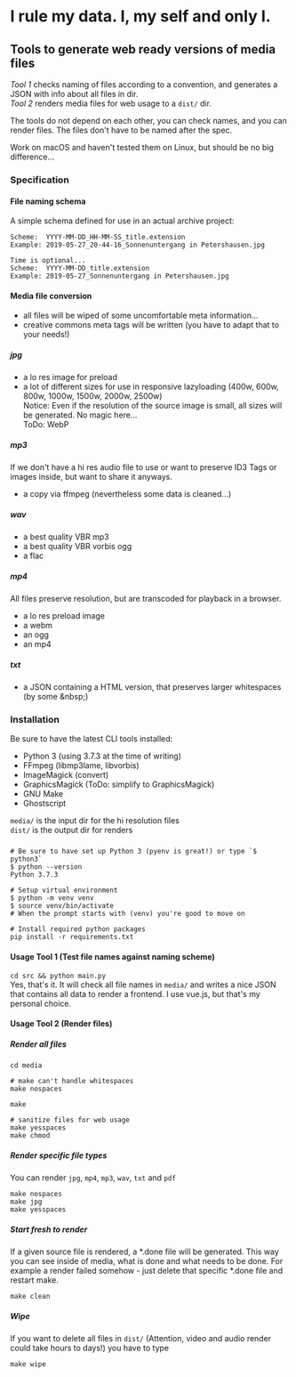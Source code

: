 # I rule my data. I, my self and only I.

## Tools to generate web ready versions of media files

*Tool 1* checks naming of files according to a convention, and generates a JSON
with info about all files in dir.   
*Tool 2* renders media files for web usage to a `dist/` dir.

The tools do not depend on each other, you can check names, and you can render files. The files don't have to be named
after the spec.  

Work on macOS and haven't tested them on Linux, but should be no big difference... 

### Specification

#### File naming schema
A simple schema defined for use in an actual archive project:
```
Scheme:  YYYY-MM-DD_HH-MM-SS_title.extension
Example: 2019-05-27_20-44-16_Sonnenuntergang in Petershausen.jpg

Time is optional...
Scheme:  YYYY-MM-DD_title.extension
Example: 2019-05-27_Sonnenuntergang in Petershausen.jpg
```

#### Media file conversion
- all files will be wiped of some uncomfortable meta information...
- creative commons meta tags will be written (you have to adapt that to your needs!)

##### jpg
- a lo res image for preload
- a lot of different sizes for use in responsive lazyloading (400w, 600w, 800w, 1000w, 1500w, 2000w, 2500w)  
  Notice: Even if the resolution of the source image is small, all sizes will be generated. No magic here...  
  ToDo: WebP

##### mp3
If we don't have a hi res audio file to use or want to preserve ID3 Tags or images inside,
but want to share it anyways.
- a copy via ffmpeg (nevertheless some data is cleaned...)

##### wav
- a best quality VBR mp3
- a best quality VBR vorbis ogg
- a flac

##### mp4
All files preserve resolution, but are transcoded for playback in a browser.
- a lo res preload image
- a webm
- an ogg
- an mp4

##### txt
- a JSON containing a HTML version, that preserves larger whitespaces (by some &amp;nbsp;)  

### Installation
Be sure to have the latest CLI tools installed:
- Python 3 (using 3.7.3 at the time of writing)
- FFmpeg (libmp3lame, libvorbis)
- ImageMagick (convert)
- GraphicsMagick (ToDo: simplify to GraphicsMagick)
- GNU Make
- Ghostscript

`media/` is the input dir for the hi resolution files  
`dist/` is the output dir for renders

###
```
# Be sure to have set up Python 3 (pyenv is great!) or type `$ python3` 
$ python --version
Python 3.7.3

# Setup virtual environment
$ python -m venv venv
$ source venv/bin/activate
# When the prompt starts with (venv) you're good to move on

# Install required python packages
pip install -r requirements.txt
```

#### Usage Tool 1 (Test file names against naming scheme)
`cd src && python main.py`  
Yes, that's it. It will check all file names in `media/` and writes a nice JSON that
contains all data to render a frontend. I use vue.js, but that's my personal choice. 

#### Usage Tool 2 (Render files)

##### Render all files
```
cd media

# make can't handle whitespaces
make nospaces

make

# sanitize files for web usage
make yesspaces
make chmod
```
 
##### Render specific file types
You can render `jpg`, `mp4`, `mp3`, `wav`, `txt` and `pdf`
```
make nospaces
make jpg
make yesspaces
```

##### Start fresh to render
If a given source file is rendered, a *.done file will be generated.
This way you can see inside of media, what is done and what needs to be done.
For example a render failed somehow - just delete that specific *.done file
and restart make.  
```
make clean
```

##### Wipe
If you want to delete all files in `dist/` (Attention, video and audio render
could take hours to days!) you have to type
```
make wipe
```